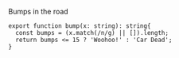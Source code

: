 Bumps in the road

    export function bump(x: string): string{
      const bumps = (x.match(/n/g) || []).length;
      return bumps <= 15 ? 'Woohoo!' : 'Car Dead';
    }
